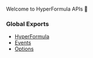 
Welcome to HyperFormula APIs :tada:

### Global Exports

- [HyperFormula](/api/classes/_hyperformula_.hyperformula)
- [Events](/api/interfaces/_emitter_.listeners)
- [Options](/api/interfaces/_config_.configparams)
